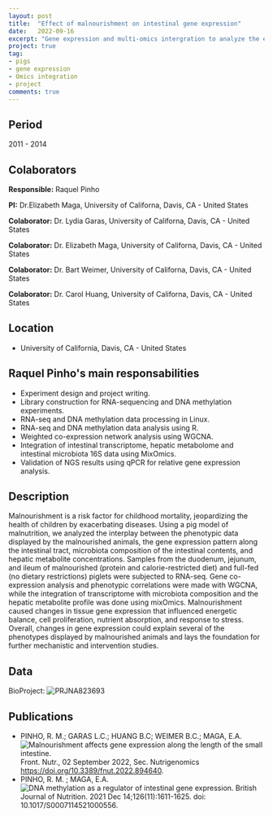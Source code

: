 ```yaml
---
layout: post
title:  "Effect of malnourishment on intestinal gene expression"
date:   2022-09-16
excerpt: "Gene expression and multi-omics intergration to analyze the effect of malanourishment on piglets."
project: true
tag:
- pigs 
- gene expression
- Omics integration
- project
comments: true
---
```

  
## Period 
  
  2011 - 2014

## Colaborators

**Responsible:** Raquel Pinho 

**PI:** Dr.Elizabeth Maga, University of Californa, Davis, CA - United States

**Colaborator:** Dr. Lydia Garas, University of Californa, Davis, CA - United States

**Colaborator:** Dr. Elizabeth Maga, University of Californa, Davis, CA - United States

**Colaborator:** Dr. Bart Weimer, University of Californa, Davis, CA - United States

**Colaborator:** Dr. Carol Huang, University of Californa, Davis, CA - United States

## Location

* University of California, Davis, CA - United States

## Raquel Pinho's main responsabilities

* Experiment design and project writing.
* Library construction for RNA-sequencing and DNA methylation experiments.
* RNA-seq and DNA methylation data processing in Linux.
* RNA-seq and DNA methylation data analysis using R.
* Weighted co-expression network analysis using WGCNA.
* Integration of intestinal transcriptome, hepatic metabolome and intestinal
microbiota 16S data using MixOmics.
* Validation of NGS results using qPCR for relative gene expression analysis.

## Description 

Malnourishment is a risk factor for childhood mortality, jeopardizing the health of children by exacerbating diseases. Using a pig model of malnutrition, we analyzed the interplay between the phenotypic data displayed by the malnourished animals, the gene expression pattern along the intestinal tract, microbiota composition of the intestinal contents, and hepatic metabolite concentrations. Samples from the duodenum, jejunum, and ileum of malnourished (protein and calorie-restricted diet) and full-fed (no dietary restrictions) piglets were subjected to RNA-seq. Gene co-expression analysis and phenotypic correlations were made with WGCNA, while the integration of transcriptome with microbiota composition and the hepatic metabolite profile was done using mixOmics. Malnourishment caused changes in tissue gene expression that influenced energetic balance, cell proliferation, nutrient absorption, and response to stress. Overall, changes in gene expression could explain several of the phenotypes displayed by malnourished animals and lays the foundation for further mechanistic and intervention studies.

## Data 

BioProject: ![PRJNA823693](https://www.ncbi.nlm.nih.gov/bioproject/?term=PRJNA823693)

## Publications

* PINHO, R. M.; GARAS L.C.; HUANG B.C; WEIMER B.C.; MAGA, E.A. ![Malnourishment affects gene expression along the
length of the small intestine.](https://doi.org/10.3389/fnut.2022.894640) Front. Nutr., 02 September 2022, Sec. Nutrigenomics https://doi.org/10.3389/fnut.2022.894640.
* PINHO, R. M. ; MAGA, E.A. ![DNA methylation as a regulator of intestinal gene expression.](https://www.cambridge.org/core/journals/british-journal-of-nutrition/article/dna-methylation-as-a-regulator-of-intestinal-gene-expression/3D74229F65CFEFB06F11F54956E0FD93) British Journal of Nutrition. 2021 Dec 14;126(11):1611-1625. doi: 10.1017/S0007114521000556.